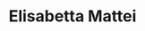 ---
title: Elisabetta Mattei
role: "Professoressa Associata, Università degli Studi di Roma Tre. "
bio: Professoressa Associata presso il Dipartimento di Matematica e Fisica dell'Università Roma Tre, la sua attività di ricerca è centrata sulla spettroscopia dielettrica e Raman per la caratterizzazione dei materiali che simulino le croste e le superfici dei corpi del sistema solare. È membro di alcuni team scientifici impegnati in diverse missioni spaziali ESA e NASA (MRO, ExoMars and JUICE) dove fornisce il suo contributo con la misura e la modellizzazione delle proprietà elettromagnetiche dei simulanti, per lo sviluppo di nuovi sistemi radar e per l’interpretazione dei dati acquisiti dai radar già operativi. Ha ricevuto alcuni premi per l’attività scientifica ed è autrice di circa 90 lavori, tra cui il più significativo è quello legato alla scoperta di acqua liquida sotto la calotta polare sud di Marte.
draft: false
image: images/guests/elisabetta_mattei.webp
weight: 1
---